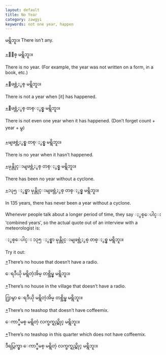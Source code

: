 ```yaml
---
layout: default
title: No Year
category: zawgyi
keywords: not one year, happen
---
```


<p><span class='zawgyi'>မရွိဘူး။</span> There isn’t any.</p>
<p class="hide-trigger"><a href='#'>+</a><span class='zawgyi'>ႏွစ္ မရွိဘူး။</span></p>
<p class='hide-this'>There is no year. (For example, the year was not written on a form, in a book, etc.)</p>

<p class="hide-trigger"><a href='#'>+</a><span class='zawgyi'>ျဖစ္တဲ့ႏွစ္ မရွိဘူး။</span></p>
<p class='hide-this'>There is not a year when [it] has happened.</p>

<p class="hide-trigger"><a href='#'>+</a><span class='zawgyi'>ျဖစ္တဲ့ႏွစ္ တစ္ႏွစ္မွ မရွိဘူး။</span></p>
<p class='hide-this'>There is not even one year when it has happened. (Don’t forget count + year + <span class='zawgyi'>မွ</span>)</p>

<p class="hide-trigger"><a href='#'>+</a><span class='zawgyi'>မျဖစ္တဲ့ႏွစ္မွ တစ္ႏွစ္မွ မရွိဘူး။</span></p>
<p class='hide-this'>There is no year when it hasn’t happened.</p>

<p class="hide-trigger"><a href='#'>+</a><span class='zawgyi'>မုန္တိုင္းမျဖစ္တဲ့ႏွစ္ တစ္ႏွစ္မွ မရွိဘူး။</span></p>
<p class='hide-this'>There has been no year without a cyclone.</p>

<p class="hide-trigger"><a href='#'>+</a><span class='zawgyi'>၁၃၅ ႏွစ္မွာ မုန္တိုင္းမျဖစ္တဲ့ႏွစ္ တစ္ႏွစ္မွ မရွိဘူး။</span></p>
<p class='hide-this'>In 135 years, there has never been a year without a cyclone.</p>

<p>Whenever people talk about a longer period of time, they say <span class='zawgyi'>ႏွစ္ေပါင္း</span> ‘combined years’, so the actual quote out of an interview with a meteorologist is:</p>
<p><span class='zawgyi'>ႏွစ္ေပါင္း ၁၃၅ ႏွစ္မွာ မုန္တိုင္းမျဖစ္တဲ့ႏွစ္ တစ္ႏွစ္မွ မရွိဘူး။</span></p>

<p class='hide-this'>Try it out:</p>
<p class="hide-trigger"><a href='#'>+</a>There’s no house that doesn’t have a radio.</p>
<p class="hide-this"><span class='zawgyi'>ေရဒီယို မရွိတဲ့အိမ္ တစ္အိမ္မွ မရွိဘူး။</span></p>

<p class='hide-trigger'><a href='#'>+</a>There’s no house in the village that doesn’t have a radio.</p>
<p class="hide-this"><span class='zawgyi'>႐ြာမွာ ေရဒီယို မရွိတဲ့အိမ္ တစ္အိမ္မွ မရွိဘူး။</span></p>

<p class='hide-trigger'><a href='#'>+</a>There’s no teashop that doesn’t have coffeemix.</p>
<p class="hide-this"><span class='zawgyi'>ေကာ္ဖီမစ္ မရွိတဲ့ လက္ဖက္ရည္ဆိုင္ မရွိဘူး။</span></p>

<p class='hide-trigger'><a href='#'>+</a>There’s no teashop in this quarter which does not have coffeemix.</p>
<p class="hide-this"><span class='zawgyi'>ဒီရပ္ကြက္မွာ ေကာ္ဖီမစ္ မရွိတဲ့ လက္ဖက္ရည္ဆိုင္ မရွိဘူး။</span></p>
